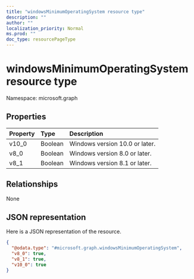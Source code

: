 ```yaml
---
title: "windowsMinimumOperatingSystem resource type"
description: ""
author: ""
localization_priority: Normal
ms.prod: ""
doc_type: resourcePageType
---
```


# windowsMinimumOperatingSystem resource type


Namespace: microsoft.graph



## Properties
|Property|Type|Description|
|:---|:---|:---|
|v10_0|Boolean|Windows version 10.0 or later.|
|v8_0|Boolean|Windows version 8.0 or later.|
|v8_1|Boolean|Windows version 8.1 or later.|

## Relationships
None

## JSON representation
Here is a JSON representation of the resource.
<!-- {
  "blockType": "resource",
  "@odata.type": "microsoft.graph.windowsMinimumOperatingSystem"
}
-->
``` json
{
  "@odata.type": "#microsoft.graph.windowsMinimumOperatingSystem",
  "v8_0": true,
  "v8_1": true,
  "v10_0": true
}
```

